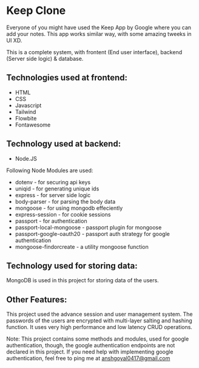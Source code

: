 # Keep Clone

Everyone of you might have used the Keep App by Google where you can add your notes. This app works similar way, with some amazing tweeks in UI XD.

This is a complete system, with frontent (End user interface), backend (Server side logic) & database.

## Technologies used at frontend:
- HTML
- CSS
- Javascript
- Tailwind
- Flowbite
- Fontawesome

## Technology used at backend:
- Node.JS

Following Node Modules are used:
- dotenv - for securing api keys
- uniqid - for generating unique ids
- express - for server side logic
- body-parser - for parsing the body data
- mongoose - for using mongodb effeciently
- express-session - for cookie sessions
- passport - for authentication
- passport-local-mongoose - passport plugin for mongoose
- passport-google-oauth20 - passport auth strategy for google authentication
- mongoose-findorcreate - a utility mongoose function

## Technology used for storing data:
MongoDB is used in this project for storing data of the users.

## Other Features:
This project used the advance session and user management system. The passwords of the users are encrypted with multi-layer salting and hashing function. It uses very high performance and low latency CRUD operations.

Note: This project contains some methods and modules, used for google authentication, though, the google authentication endpoints are not declared in this project. If you need help with implementing google authentication, feel free to ping me at anshgoyal0417@gmail.com

